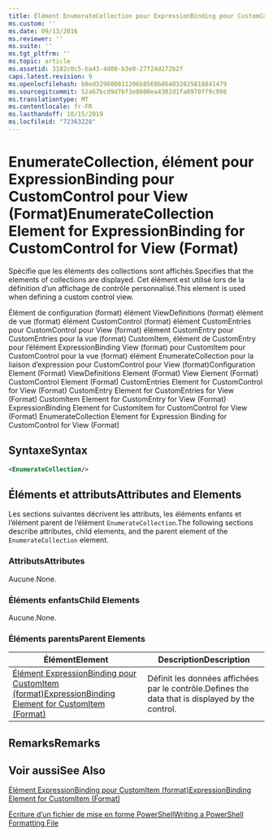 ```yaml
---
title: Élément EnumerateCollection pour ExpressionBinding pour CustomControl pour View (format) | Microsoft Docs
ms.custom: ''
ms.date: 09/13/2016
ms.reviewer: ''
ms.suite: ''
ms.tgt_pltfrm: ''
ms.topic: article
ms.assetid: 3182c0c5-ba43-4d00-b3e0-27f24d272b2f
caps.latest.revision: 9
ms.openlocfilehash: b0ed329600811206b8569b864032825818841479
ms.sourcegitcommit: 52a67bcd9d7bf3e8600ea4302d1fa8970ff9c998
ms.translationtype: MT
ms.contentlocale: fr-FR
ms.lasthandoff: 10/15/2019
ms.locfileid: "72363228"
---
```

# <a name="enumeratecollection-element-for-expressionbinding-for-customcontrol-for-view-format"></a><span data-ttu-id="3eb4a-102">EnumerateCollection, élément pour ExpressionBinding pour CustomControl pour View (Format)</span><span class="sxs-lookup"><span data-stu-id="3eb4a-102">EnumerateCollection Element for ExpressionBinding for CustomControl for View (Format)</span></span>

<span data-ttu-id="3eb4a-103">Spécifie que les éléments des collections sont affichés.</span><span class="sxs-lookup"><span data-stu-id="3eb4a-103">Specifies that the elements of collections are displayed.</span></span> <span data-ttu-id="3eb4a-104">Cet élément est utilisé lors de la définition d’un affichage de contrôle personnalisé.</span><span class="sxs-lookup"><span data-stu-id="3eb4a-104">This element is used when defining a custom control view.</span></span>

<span data-ttu-id="3eb4a-105">Élément de configuration (format) élément ViewDefinitions (format) élément de vue (format) élément CustomControl (format) élément CustomEntries pour CustomControl pour View (format) élément CustomEntry pour CustomEntries pour la vue (format) CustomItem, élément de CustomEntry pour l’élément ExpressionBinding View (format) pour CustomItem pour CustomControl pour la vue (format) élément EnumerateCollection pour la liaison d’expression pour CustomControl pour View (format)</span><span class="sxs-lookup"><span data-stu-id="3eb4a-105">Configuration Element (Format) ViewDefinitions Element (Format) View Element (Format) CustomControl Element (Format) CustomEntries Element for CustomControl for View (Format) CustomEntry Element for CustomEntries for View (Format) CustomItem Element for CustomEntry for View (Format) ExpressionBinding Element for CustomItem for CustomControl for View (Format) EnumerateCollection Element for Expression Binding for CustomControl for View (Format)</span></span>

## <a name="syntax"></a><span data-ttu-id="3eb4a-106">Syntaxe</span><span class="sxs-lookup"><span data-stu-id="3eb4a-106">Syntax</span></span>

```xml
<EnumerateCollection/>
```

## <a name="attributes-and-elements"></a><span data-ttu-id="3eb4a-107">Éléments et attributs</span><span class="sxs-lookup"><span data-stu-id="3eb4a-107">Attributes and Elements</span></span>

<span data-ttu-id="3eb4a-108">Les sections suivantes décrivent les attributs, les éléments enfants et l’élément parent de l’élément `EnumerateCollection`.</span><span class="sxs-lookup"><span data-stu-id="3eb4a-108">The following sections describe attributes, child elements, and the parent element of the `EnumerateCollection` element.</span></span>

### <a name="attributes"></a><span data-ttu-id="3eb4a-109">Attributs</span><span class="sxs-lookup"><span data-stu-id="3eb4a-109">Attributes</span></span>

<span data-ttu-id="3eb4a-110">Aucune.</span><span class="sxs-lookup"><span data-stu-id="3eb4a-110">None.</span></span>

### <a name="child-elements"></a><span data-ttu-id="3eb4a-111">Éléments enfants</span><span class="sxs-lookup"><span data-stu-id="3eb4a-111">Child Elements</span></span>

<span data-ttu-id="3eb4a-112">Aucune.</span><span class="sxs-lookup"><span data-stu-id="3eb4a-112">None.</span></span>

### <a name="parent-elements"></a><span data-ttu-id="3eb4a-113">Éléments parents</span><span class="sxs-lookup"><span data-stu-id="3eb4a-113">Parent Elements</span></span>

|<span data-ttu-id="3eb4a-114">Élément</span><span class="sxs-lookup"><span data-stu-id="3eb4a-114">Element</span></span>|<span data-ttu-id="3eb4a-115">Description</span><span class="sxs-lookup"><span data-stu-id="3eb4a-115">Description</span></span>|
|-------------|-----------------|
|[<span data-ttu-id="3eb4a-116">Élément ExpressionBinding pour CustomItem (format)</span><span class="sxs-lookup"><span data-stu-id="3eb4a-116">ExpressionBinding Element for CustomItem (Format)</span></span>](./expressionbinding-element-for-customitem-for-controls-for-configuration-format.md)|<span data-ttu-id="3eb4a-117">Définit les données affichées par le contrôle.</span><span class="sxs-lookup"><span data-stu-id="3eb4a-117">Defines the data that is displayed by the control.</span></span>|

## <a name="remarks"></a><span data-ttu-id="3eb4a-118">Remarks</span><span class="sxs-lookup"><span data-stu-id="3eb4a-118">Remarks</span></span>

## <a name="see-also"></a><span data-ttu-id="3eb4a-119">Voir aussi</span><span class="sxs-lookup"><span data-stu-id="3eb4a-119">See Also</span></span>

[<span data-ttu-id="3eb4a-120">Élément ExpressionBinding pour CustomItem (format)</span><span class="sxs-lookup"><span data-stu-id="3eb4a-120">ExpressionBinding Element for CustomItem (Format)</span></span>](./expressionbinding-element-for-customitem-for-controls-for-configuration-format.md)

[<span data-ttu-id="3eb4a-121">Écriture d’un fichier de mise en forme PowerShell</span><span class="sxs-lookup"><span data-stu-id="3eb4a-121">Writing a PowerShell Formatting File</span></span>](./writing-a-powershell-formatting-file.md)

